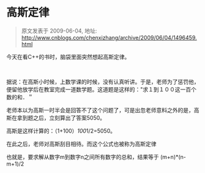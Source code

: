 # 高斯定律 
> 原文发表于 2009-06-04, 地址: http://www.cnblogs.com/chenxizhang/archive/2009/06/04/1496459.html 


今天在看C++的书时，脑袋里面突然想起高斯定律。

  

 据说：在高斯小时候，上数学课的时候，没有认真听讲。于是，老师为了惩罚他，便留他放学后在教室完成一道数学题。这道题是这样的："求１到１００这一百个数的和．＂　

 老师本以为高斯一时半会是回答不了这个问题了，可是出忽老师意料之外的是，高斯在拿到题之后，立刻算出了答案5050。

 高斯是这样计算的：（1+100）*100*1/2=5050。

   
在此之后，老师对高斯刮目相待。而这个公式也被称为高斯定律

 也就是，要求解从数字m到数字n之间所有数字的总和，结果等于 (m+n)*(n-m+1)/2

